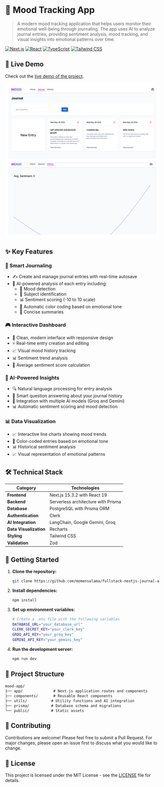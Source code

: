 # 🌟 Mood Tracking App

> A modern mood tracking application that helps users monitor their emotional well-being through journaling. The app uses AI to analyze journal entries, providing sentiment analysis, mood tracking, and visual insights into emotional patterns over time.

[![Next.js](https://img.shields.io/badge/Next.js-15.3.2-black?style=for-the-badge&logo=next.js)](https://nextjs.org/)
[![React](https://img.shields.io/badge/React-19-blue?style=for-the-badge&logo=react)](https://reactjs.org/)
[![TypeScript](https://img.shields.io/badge/TypeScript-5-blue?style=for-the-badge&logo=typescript)](https://www.typescriptlang.org/)
[![Tailwind CSS](https://img.shields.io/badge/Tailwind_CSS-4.1.7-38B2AC?style=for-the-badge&logo=tailwind-css)](https://tailwindcss.com/)

## 🚀 Live Demo

Check out the [live demo of the project](https://fullstack-nextjs-journal-ai-app.vercel.app).

![overview image](./public/overview.jpg)

## ✨ Key Features

### 📝 Smart Journaling

- ✍️ Create and manage journal entries with real-time autosave
- 🤖 AI-powered analysis of each entry including:
  - 🎯 Mood detection
  - 📌 Subject identification
  - 📊 Sentiment scoring (-10 to 10 scale)
  - 🎨 Automatic color coding based on emotional tone
  - 📝 Concise summaries

### 🎮 Interactive Dashboard

- 🎨 Clean, modern interface with responsive design
- ⚡ Real-time entry creation and editing
- 📈 Visual mood history tracking
- 📊 Sentiment trend analysis
- 🎯 Average sentiment score calculation

### 🧠 AI-Powered Insights

- 🔍 Natural language processing for entry analysis
- 💭 Smart question answering about your journal history
- 🤖 Integration with multiple AI models (Groq and Gemini)
- 📊 Automatic sentiment scoring and mood detection

### 📊 Data Visualization

- 📈 Interactive line charts showing mood trends
- 🎨 Color-coded entries based on emotional tone
- 📊 Historical sentiment analysis
- 📈 Visual representation of emotional patterns

## 🛠️ Technical Stack

| Category               | Technologies                        |
| ---------------------- | ----------------------------------- |
| **Frontend**           | Next.js 15.3.2 with React 19        |
| **Backend**            | Serverless architecture with Prisma |
| **Database**           | PostgreSQL with Prisma ORM          |
| **Authentication**     | Clerk                               |
| **AI Integration**     | LangChain, Google Gemini, Groq      |
| **Data Visualization** | Recharts                            |
| **Styling**            | Tailwind CSS                        |
| **Validation**         | Zod                                 |

## 🚀 Getting Started

1. **Clone the repository:**

   ```bash
   git clone https://github.com/momensalama/fullstack-nextjs-journal-ai-app.git
   ```

2. **Install dependencies:**

   ```bash
   npm install
   ```

3. **Set up environment variables:**

   ```bash
   # Create a .env file with the following variables
   DATABASE_URL="your_database_url"
   CLERK_SECRET_KEY="your_clerk_key"
   GROQ_API_KEY="your_groq_key"
   GEMINI_API_KEY="your_gemini_key"
   ```

4. **Run the development server:**
   ```bash
   npm run dev
   ```

## 📁 Project Structure

```
mood-app/
├── app/              # Next.js application routes and components
├── components/       # Reusable React components
├── utils/           # Utility functions and AI integration
├── prisma/          # Database schema and migrations
└── public/          # Static assets
```

## 🤝 Contributing

Contributions are welcome! Please feel free to submit a Pull Request. For major changes, please open an issue first to discuss what you would like to change.

## 📝 License

This project is licensed under the MIT License - see the [LICENSE](LICENSE) file for details.

